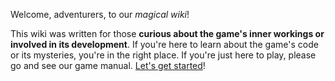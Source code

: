 Welcome, adventurers, to our _magical wiki_!

This wiki was written for those **curious about the game's inner workings or involved in its development**. If you're here to learn about the game's code or its mysteries, you're in the right place. If you're just here to play, please go and see our game manual. [Let's get started](https://github.com/Yuba-Technology/Input-Magic/wiki/Getting-Started)!
